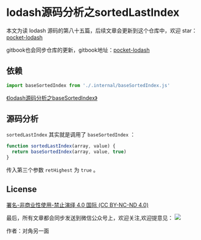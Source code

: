 # lodash源码分析之sortedLastIndex

本文为读 lodash 源码的第八十五篇，后续文章会更新到这个仓库中，欢迎 star：[pocket-lodash](https://github.com/yeyuqiudeng/pocket-lodash)

gitbook也会同步仓库的更新，gitbook地址：[pocket-lodash](https://www.gitbook.com/book/yeyuqiudeng/pocket-lodash/details)

## 依赖

```javascript
import baseSortedIndex from './.internal/baseSortedIndex.js'
```

[《lodash源码分析之baseSortedIndex》](./internal/baseSortedIndex.md)

## 源码分析

`sortedLastIndex` 其实就是调用了 `baseSortedIndex` ：

```javascript
function sortedLastIndex(array, value) {
  return baseSortedIndex(array, value, true)
}
```

传入第三个参数 `retHighest` 为 `true` 。

## License

[署名-非商业性使用-禁止演绎 4.0 国际 (CC BY-NC-ND 4.0)](http://creativecommons.org/licenses/by-nc-nd/4.0/)

最后，所有文章都会同步发送到微信公众号上，欢迎关注,欢迎提意见：  ![](https://raw.githubusercontent.com/yeyuqiudeng/resource/master/images/qrcode_front-end-article.jpg) 

作者：对角另一面 